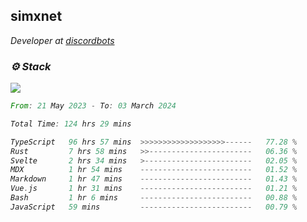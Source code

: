 <h2>simxnet</h2>
<p><em>Developer at <a href="https://github.com/dbotslist">discordbots</a></p>

### ⚙️ Stack
![](https://skillicons.dev/icons?i=git,docker,js,ts,cloudflare,css,deno,express,cpp,rust,arduino,graphql,html,nestjs,react,apollo,bash,lua,nextjs,nodejs,ps,powershell,neovim,postgres,tailwind,prisma)

<!--START_SECTION:waka-->

```rust
From: 21 May 2023 - To: 03 March 2024

Total Time: 124 hrs 29 mins

TypeScript   96 hrs 57 mins  >>>>>>>>>>>>>>>>>>>------   77.28 %
Rust         7 hrs 58 mins   >>-----------------------   06.36 %
Svelte       2 hrs 34 mins   >------------------------   02.05 %
MDX          1 hr 54 mins    -------------------------   01.52 %
Markdown     1 hr 47 mins    -------------------------   01.43 %
Vue.js       1 hr 31 mins    -------------------------   01.21 %
Bash         1 hr 6 mins     -------------------------   00.88 %
JavaScript   59 mins         -------------------------   00.79 %
```

<!--END_SECTION:waka-->


<!--
<p align="center">
     <a href="https://discord.gg/HhybNhchcC"><img src="https://invidget.switchblade.xyz/sejc7TnX6N" align="center" ><a>
</p> 
-->
